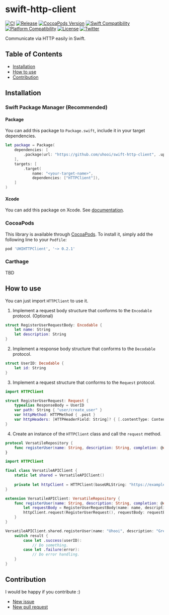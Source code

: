 # swift-http-client

[![CI](https://github.com/uhooi/swift-http-client/actions/workflows/main.yml/badge.svg?branch=main)](https://github.com/uhooi/swift-http-client/actions/workflows/main.yml)
[![Release](https://img.shields.io/github/v/release/uhooi/swift-http-client)](https://github.com/uhooi/swift-http-client/releases/latest)
[![CocoaPods Version](https://img.shields.io/cocoapods/v/UHIHTTPClient.svg)](https://cocoapods.org/pods/UHIHTTPClient)
[![Swift Compatibility](https://img.shields.io/endpoint?url=https%3A%2F%2Fswiftpackageindex.com%2Fapi%2Fpackages%2Fuhooi%2Fswift-http-client%2Fbadge%3Ftype%3Dswift-versions)](https://swiftpackageindex.com/uhooi/swift-http-client)
[![Platform Compatibility](https://img.shields.io/endpoint?url=https%3A%2F%2Fswiftpackageindex.com%2Fapi%2Fpackages%2Fuhooi%2Fswift-http-client%2Fbadge%3Ftype%3Dplatforms)](https://swiftpackageindex.com/uhooi/swift-http-client)
[![License](https://img.shields.io/github/license/uhooi/swift-http-client)](https://github.com/uhooi/swift-http-client/blob/main/LICENSE)
[![Twitter](https://img.shields.io/twitter/follow/the_uhooi?style=social)](https://twitter.com/the_uhooi)

Communicate via HTTP easily in Swift.

## Table of Contents

- [Installation](#installation)
- [How to use](#how-to-use)
- [Contribution](#contribution)

## Installation

### Swift Package Manager (Recommended)

#### Package

You can add this package to `Package.swift`, include it in your target dependencies.

```swift
let package = Package(
    dependencies: [
        .package(url: "https://github.com/uhooi/swift-http-client", .upToNextMajor(from: "0.2.1")),
    ],
    targets: [
        .target(
            name: "<your-target-name>",
            dependencies: ["HTTPClient"]),
    ]
)
```

#### Xcode

You can add this package on Xcode.
See [documentation](https://developer.apple.com/documentation/swift_packages/adding_package_dependencies_to_your_app).

### CocoaPods

This library is available through [CocoaPods](https://cocoapods.org). To install it, simply add the following line to your `Podfile`:

```ruby
pod 'UHIHTTPClient', '~> 0.2.1'
```

### Carthage

TBD

## How to use

You can just import `HTTPClient` to use it.

1. Implement a request body structure that conforms to the `Encodable` protocol. (Optional)

```swift
struct RegisterUserRequestBody: Encodable {
    let name: String
    let description: String
}
```

2. Implement a response body structure that conforms to the `Decodable` protocol.

```swift
struct UserID: Decodable {
    let id: String
}
```

3. Implement a request structure that conforms to the `Request` protocol.

```swift
import HTTPClient

struct RegisterUserRequest: Request {
    typealias ResponseBody = UserID
    var path: String { "user/create_user" }
    var httpMethod: HTTPMethod { .post }
    var httpHeaders: [HTTPHeaderField: String]? { [.contentType: ContentType.applicationJson.rawValue] }
}
```

4. Create an instance of the `HTTPClient` class and call the `request` method.

```swift
protocol VersatileRepository {
    func registerUser(name: String, description: String, completion: @escaping (Result<UserID, Error>) -> Void)
}
```

```swift
import HTTPClient

final class VersatileAPIClient {
    static let shared = VersatileAPIClient()
    
    private let httpClient = HTTPClient(baseURLString: "https://example.com/api/")
}

extension VersatileAPIClient: VersatileRepository {
    func registerUser(name: String, description: String, completion: @escaping (Result<UserID, Error>) -> Void) {
        let requestBody = RegisterUserRequestBody(name: name, description: description)
        httpClient.request(RegisterUserRequest(), requestBody: requestBody, completion: completion)
    }
}
```

```swift
VersatileAPIClient.shared.registerUser(name: "Uhooi", description: "Green monster.") { result in
    switch result {
        case let .success(userID):
            // Do something.
        case let .failure(error):
            // Do error handling.
    }
}
```

## Contribution

I would be happy if you contribute :)

- [New issue](https://github.com/uhooi/swift-http-client/issues/new)
- [New pull request](https://github.com/uhooi/swift-http-client/compare)
